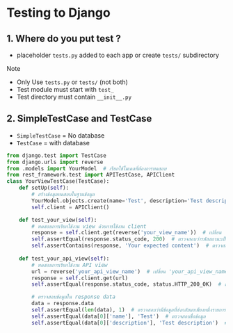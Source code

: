 # Testing to Django

## 1. Where do you put test ?
- placeholder `tests.py` added to each app or create `tests/` subdirectory 
> [!NOTE]  
> - Only Use `tests.py` or `tests/` (not both)
> - Test module must start with `test_`
> - Test directory must contain `__init__.py`

## 2. SimpleTestCase and TestCase 
- `SimpleTestCase`  = No database
- `TestCase` = with database
```python
from django.test import TestCase
from django.urls import reverse
from .models import YourModel  # เรียกใช้โมเดลที่ต้องการทดสอบ
from rest_framework.test import APITestCase, APIClient
class YourViewTestCase(TestCase):
    def setUp(self):
        # สร้างข้อมูลทดสอบในฐานข้อมูล
        YourModel.objects.create(name='Test', description='Test description')
        self.client = APIClient()

    def test_your_view(self):
        # ทดสอบการเรียกใช้งาน view ด้วยการใช้งาน client
        response = self.client.get(reverse('your_view_name'))  # เปลี่ยน 'your_view_name' เป็นชื่อของ view ของคุณ
        self.assertEqual(response.status_code, 200)  # ตรวจสอบว่ารหัสสถานะเป็น 200 (สำเร็จ)
        self.assertContains(response, 'Your expected content')  # ตรวจสอบว่า response มีข้อความหรือ element ที่ต้องการ
    
    def test_your_api_view(self):
        # ทดสอบการเรียกใช้งาน API view
        url = reverse('your_api_view_name')  # เปลี่ยน 'your_api_view_name' เป็นชื่อของ API view ของคุณ
        response = self.client.get(url)
        self.assertEqual(response.status_code, status.HTTP_200_OK)  # ตรวจสอบว่ารหัสสถานะเป็น 200 (สำเร็จ)

        # ตรวจสอบข้อมูลใน response data
        data = response.data
        self.assertEqual(len(data), 1)  # ตรวจสอบว่ามีข้อมูลที่ส่งกลับมาเพียงหนึ่งรายการ
        self.assertEqual(data[0]['name'], 'Test')  # ตรวจสอบชื่อข้อมูล
        self.assertEqual(data[0]['description'], 'Test description')  # ตรวจสอบคำอธิบายข้อมูล
```
